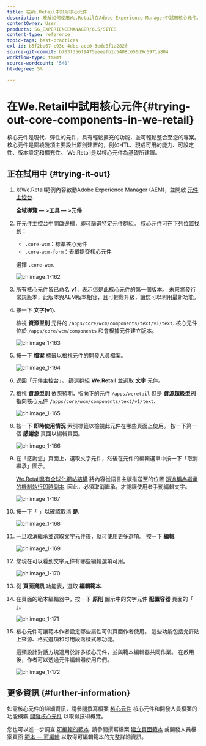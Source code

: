 ```yaml
---
title: 在We.Retail中試用核心元件
description: 瞭解如何使用We.Retail在Adobe Experience Manager中試用核心元件。
contentOwner: User
products: SG_EXPERIENCEMANAGER/6.5/SITES
content-type: reference
topic-tags: best-practices
exl-id: b5f2be67-c93c-4dbc-acc0-3edd8f1a282f
source-git-commit: b703f356f9475eeeafb1d5408c650d9c6971a804
workflow-type: tm+mt
source-wordcount: '540'
ht-degree: 5%

---
```


# 在We.Retail中試用核心元件{#trying-out-core-components-in-we-retail}

核心元件是現代、彈性的元件，具有輕鬆擴充的功能，並可輕鬆整合至您的專案。 核心元件是圍繞幾項主要設計原則建置的，例如HTL、現成可用的能力、可設定性、版本設定和擴充性。 We.Retail是以核心元件為基礎所建置。

## 正在試用中 {#trying-it-out}

1. 以We.Retail範例內容啟動Adobe Experience Manager (AEM)，並開啟 [元件主控台](/help/sites-authoring/default-components-console.md).

   **全域導覽 — >工具 — >元件**

1. 在元件主控台中開啟邊欄，即可篩選特定元件群組。 核心元件可在下列位置找到：

   * `.core-wcm`：標準核心元件
   * `.core-wcm-form`：表單提交核心元件

   選擇 `.core-wcm`.

   ![chlimage_1-162](assets/chlimage_1-162.png)

1. 所有核心元件皆已命名 **v1**，表示這是此核心元件的第一個版本。 未來將發行常規版本，此版本與AEM版本相容，且可輕鬆升級，讓您可以利用最新功能。
1. 按一下 **文字(v1)**.

   檢視 **資源型別** 元件的 `/apps/core/wcm/components/text/v1/text`. 核心元件位於 `/apps/core/wcm/components` 和會根據元件建立版本。

   ![chlimage_1-163](assets/chlimage_1-163.png)

1. 按一下 **檔案** 標籤以檢視元件的開發人員檔案。

   ![chlimage_1-164](assets/chlimage_1-164.png)

1. 返回「元件主控台」。 篩選群組 **We.Retail** 並選取 **文字** 元件。
1. 檢視 **資源型別** 依照預期，指向下的元件 `/apps/weretail` 但是 **資源超級型別** 指向核心元件 `/apps/core/wcm/components/text/v1/text`.

   ![chlimage_1-165](assets/chlimage_1-165.png)

1. 按一下 **即時使用情況** 索引標籤以檢視此元件在哪些頁面上使用。 按一下第一個 **感謝您** 頁面以編輯頁面。

   ![chlimage_1-166](assets/chlimage_1-166.png)

1. 在「感謝您」頁面上，選取文字元件，然後在元件的編輯選單中按一下「取消繼承」圖示。

   [We.Retail具有全球化網站結構](/help/sites-developing/we-retail-globalized-site-structure.md) 將內容從語言主版推送至的位置 [透過稱為繼承的機制執行即時副本](/help/sites-administering/msm.md). 因此，必須取消繼承，才能讓使用者手動編輯文字。

   ![chlimage_1-167](assets/chlimage_1-167.png)

1. 按一下「 」以確認取消 **是**.

   ![chlimage_1-168](assets/chlimage_1-168.png)

1. 一旦取消繼承並選取文字元件後，就可使用更多選項。 按一下 **編輯**.

   ![chlimage_1-169](assets/chlimage_1-169.png)

1. 您現在可以看到文字元件有哪些編輯選項可用。

   ![chlimage_1-170](assets/chlimage_1-170.png)

1. 從 **頁面資訊** 功能表，選取 **編輯範本**.
1. 在頁面的範本編輯器中，按一下 **原則** 圖示中的文字元件 **配置容器** 頁面的「 」。

   ![chlimage_1-171](assets/chlimage_1-171.png)

1. 核心元件可讓範本作者設定哪些屬性可供頁面作者使用。 這些功能包括允許貼上來源、格式選項和可用段落樣式等功能。

   這類設計對話方塊適用於許多核心元件，並與範本編輯器共同作業。 在啟用後，作者可以透過元件編輯器使用它們。

   ![chlimage_1-172](assets/chlimage_1-172.png)

## 更多資訊 {#further-information}

如需核心元件的詳細資訊，請參閱撰寫檔案 [核心元件](https://experienceleague.adobe.com/docs/experience-manager-core-components/using/introduction.html) 核心元件和開發人員檔案的功能概觀 [開發核心元件](https://experienceleague.adobe.com/docs/experience-manager-core-components/using/developing/overview.html?lang=zh-Hant) 以取得技術概覽。

您也可以進一步調查 [可編輯的範本](/help/sites-developing/we-retail-editable-templates.md). 請參閱撰寫檔案 [建立頁面範本](/help/sites-authoring/templates.md) 或開發人員檔案頁面 [範本 — 可編輯](/help/sites-developing/page-templates-editable.md) 以取得可編輯範本的完整詳細資訊。
